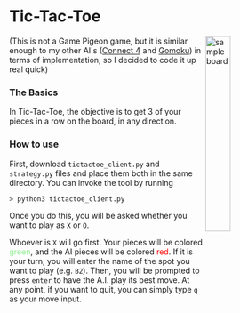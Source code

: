 # Tic-Tac-Toe  
<img src="https://github.com/k-gerner/Game-Pigeon-Solvers/blob/master/Images/Tic%20Tac%20Toe/sampleBoardOutput.png" alt = "sample board" width="30%" align = "right">  

(This is not a Game Pigeon game, but it is similar enough to my other AI's ([Connect 4](https://github.com/k-gerner/Game-Pigeon-Solvers/tree/master/Connect%204%20AI) and [Gomoku](https://github.com/k-gerner/Game-Pigeon-Solvers/tree/master/Gomoku%20AI)) in terms of implementation, so I decided to code it up real quick)  

### The Basics  
In Tic-Tac-Toe, the objective is to get 3 of your pieces in a row on the board, in any direction.  
### How to use  
First, download `tictactoe_client.py` and `strategy.py` files and place them both in the same directory. You can invoke the tool by running  
```
> python3 tictactoe_client.py
```
Once you do this, you will be asked whether you want to play as `X` or `O`.  

Whoever is `X` will go first. Your pieces will be colored <span style="color:lightgreen">green</span>, and the AI pieces will be colored <span style="color:red">red</span>. If it is your turn, you will enter the name of the spot you want to play (e.g. `B2`). Then, you will be prompted to press `enter` to have the A.I. play its best move. At any point, if you want to quit, you can simply type `q` as your move input.
